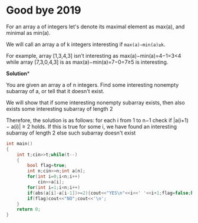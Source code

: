 # Good bye 2019

For an array a of integers let's denote its maximal element as max(a), and minimal as min(a). 

We will call an array a of k integers interesting if `max(a)−min(a)≥k`.

For example, array [1,3,4,3] isn't interesting as max(a)−min(a)=4−1=3<4 while array [7,3,0,4,3] is as max(a)−min(a)=7−0=7≥5 is interesting.

**Solution***

You are given an array a of n integers. Find some interesting nonempty subarray of a, or tell that it doesn't exist.

We will show that if some interesting nonempty subarray exists, then also exists some interesting subarray of length 2

Therefore, the solution is as follows: 
for each i from 1 to n−1 check if |a(i+1) − a(i)| ≥ 2 holds. If this is true for some i,
we have found an interesting subarray of length 2 else such subarray doesn't exist
```cpp
int main()
{
    int t;cin>>t;while(t--)
    {
        bool flag=true;
        int n;cin>>n;int a[n];
        for(int i=0;i<n;i++)
            cin>>a[i];
        for(int i=1;i<n;i++)
        if(abs(a[i]-a[i-1])>=2){cout<<"YES\n"<<i<<' '<<i+1;flag=false;break;}
        if(flag)cout<<"NO";cout<<'\n';
    }
    return 0;
}
```
